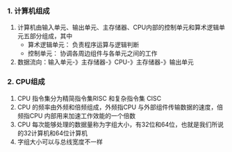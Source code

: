 ### 1. 计算机组成
1. 计算机由输入单元、输出单元、主存储器、CPU内部的控制单元和算术逻辑单元五部分组成，其中
    * 算术逻辑单元： 负责程序运算与逻辑判断
    * 控制单元： 协调各周边组件与各单元之间的工作
2. 数据流向：输入单元-》主存储器-》CPU-》主存储器-》输出单元

### 2. CPU组成
1. CPU 指令集分为精简指令集RISC 和复杂指令集 CISC
2. CPU 的频率由外频和倍频组成，外频指CPU 与外部组件传输数据的速度，倍频指CPU 内部用来加速工作效能的一个倍数
3. CPU 每次能够处理的数据量称为字组大小，有32位和64位，也就是我们所说的32计算机和64位计算机
4. 字组大小可以与总线宽度不一样
